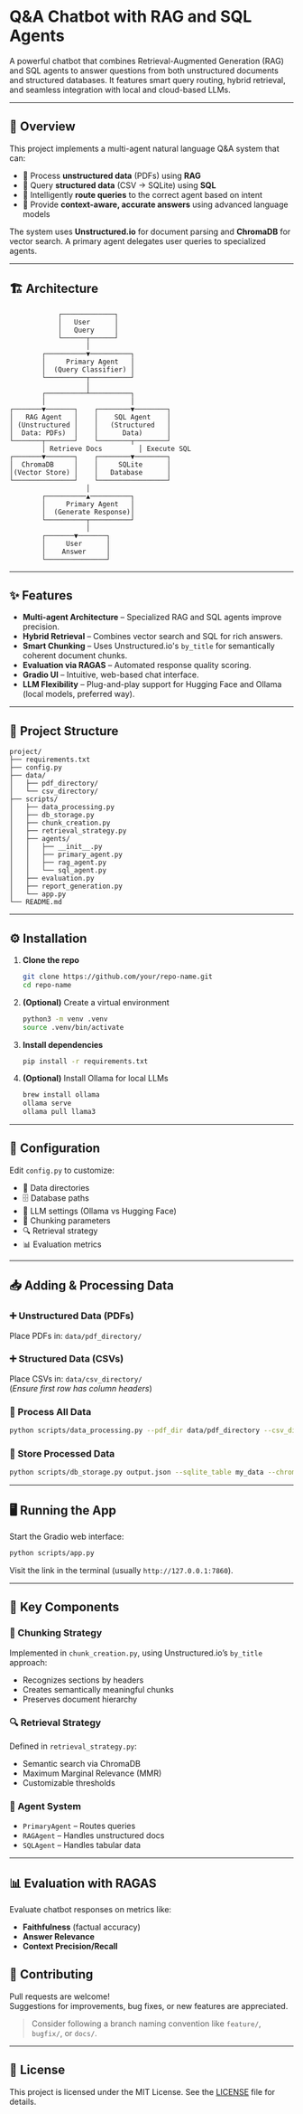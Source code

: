 # Q&A Chatbot with RAG and SQL Agents

A powerful chatbot that combines Retrieval-Augmented Generation (RAG) and SQL agents to answer questions from both unstructured documents and structured databases. It features smart query routing, hybrid retrieval, and seamless integration with local and cloud-based LLMs.

---

## 🚀 Overview

This project implements a multi-agent natural language Q&A system that can:

- 🧾 Process **unstructured data** (PDFs) using **RAG**
- 🧮 Query **structured data** (CSV → SQLite) using **SQL**
- 🧠 Intelligently **route queries** to the correct agent based on intent
- 💬 Provide **context-aware, accurate answers** using advanced language models

The system uses **Unstructured.io** for document parsing and **ChromaDB** for vector search. A primary agent delegates user queries to specialized agents.

---

## 🏗️ Architecture

```text
            ┌─────────────┐
            │   User      │
            │   Query     │
            └──────┬──────┘
                   │
        ┌──────────▼──────────┐
        │     Primary Agent   │
        │  (Query Classifier) │
        └──────────┬──────────┘
                   │
        ┌──────────┴──────────┐
        │                     │
┌───────▼───────┐    ┌────────▼────────┐
│   RAG Agent   │    │    SQL Agent    │
│ (Unstructured │    │   (Structured   │
│  Data: PDFs)  │    │      Data)      │
└───────┬───────┘    └────────┬────────┘
        │ Retrieve Docs         │ Execute SQL
┌───────▼───────┐    ┌────────▼────────┐
│  ChromaDB     │    │     SQLite      │
│(Vector Store) │    │   Database      │
└───────────────┘    └─────────────────┘
                   │
        ┌──────────▲──────────┐
        │     Primary Agent   │
        │  (Generate Response)│
        └──────────┬──────────┘
                   │
        ┌───────▼───────┐
        │     User      │
        │    Answer     │
        └───────────────┘
```

---

## ✨ Features

- **Multi-agent Architecture** – Specialized RAG and SQL agents improve precision.
- **Hybrid Retrieval** – Combines vector search and SQL for rich answers.
- **Smart Chunking** – Uses Unstructured.io's `by_title` for semantically coherent document chunks.
- **Evaluation via RAGAS** – Automated response quality scoring.
- **Gradio UI** – Intuitive, web-based chat interface.
- **LLM Flexibility** – Plug-and-play support for Hugging Face and Ollama (local models, preferred way).

---

## 📁 Project Structure

```text
project/
├── requirements.txt
├── config.py
├── data/
│   ├── pdf_directory/
│   └── csv_directory/
├── scripts/
│   ├── data_processing.py
│   ├── db_storage.py
│   ├── chunk_creation.py
│   ├── retrieval_strategy.py
│   ├── agents/
│   │   ├── __init__.py
│   │   ├── primary_agent.py
│   │   ├── rag_agent.py
│   │   └── sql_agent.py
│   ├── evaluation.py
│   ├── report_generation.py
│   └── app.py
└── README.md
```

---

## ⚙️ Installation

1. **Clone the repo**  
   ```bash
   git clone https://github.com/your/repo-name.git
   cd repo-name
   ```

2. **(Optional)** Create a virtual environment  
   ```bash
   python3 -m venv .venv
   source .venv/bin/activate
   ```

3. **Install dependencies**  
   ```bash
   pip install -r requirements.txt
   ```

4. **(Optional)** Install Ollama for local LLMs  
   ```bash
   brew install ollama
   ollama serve
   ollama pull llama3
   ```

---

## 🔧 Configuration

Edit `config.py` to customize:

- 📂 Data directories
- 🗄️ Database paths
- 🤖 LLM settings (Ollama vs Hugging Face)
- 📐 Chunking parameters
- 🔍 Retrieval strategy
- 📊 Evaluation metrics

---

## 📥 Adding & Processing Data

### ➕ Unstructured Data (PDFs)
Place PDFs in: `data/pdf_directory/`

### ➕ Structured Data (CSVs)
Place CSVs in: `data/csv_directory/`  
(*Ensure first row has column headers*)

### 🔄 Process All Data
```bash
python scripts/data_processing.py --pdf_dir data/pdf_directory --csv_dir data/csv_directory output.json
```

### 💾 Store Processed Data
```bash
python scripts/db_storage.py output.json --sqlite_table my_data --chroma_collection my_collection
```

---

## 🖥️ Running the App

Start the Gradio web interface:

```bash
python scripts/app.py
```

Visit the link in the terminal (usually `http://127.0.0.1:7860`).


---

## 🧩 Key Components

### 🧱 Chunking Strategy

Implemented in `chunk_creation.py`, using Unstructured.io’s `by_title` approach:

- Recognizes sections by headers
- Creates semantically meaningful chunks
- Preserves document hierarchy

### 🔍 Retrieval Strategy

Defined in `retrieval_strategy.py`:

- Semantic search via ChromaDB
- Maximum Marginal Relevance (MMR)
- Customizable thresholds

### 🧠 Agent System

- `PrimaryAgent` – Routes queries
- `RAGAgent` – Handles unstructured docs
- `SQLAgent` – Handles tabular data

---

## 📊 Evaluation with RAGAS

Evaluate chatbot responses on metrics like:

- **Faithfulness** (factual accuracy)
- **Answer Relevance**
- **Context Precision/Recall**


## 🤝 Contributing

Pull requests are welcome!  
Suggestions for improvements, bug fixes, or new features are appreciated.

> Consider following a branch naming convention like `feature/`, `bugfix/`, or `docs/`.

---

## 📄 License

This project is licensed under the MIT License. See the [LICENSE](LICENSE) file for details.
